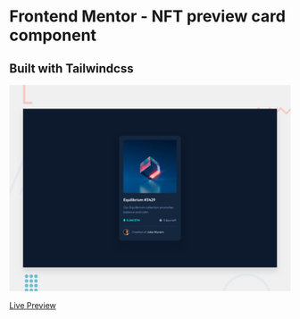 # Frontend Mentor - NFT preview card component
## Built with Tailwindcss

![Design preview for the NFT preview card component coding challenge](./design/desktop-preview.jpg)

[Live Preview](https://soewaiyanag.github.io/nft-preview-card)
